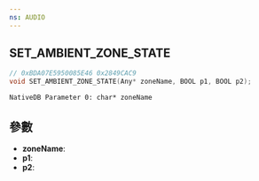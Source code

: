 ```yaml
---
ns: AUDIO
---
```

## SET_AMBIENT_ZONE_STATE

```c
// 0xBDA07E5950085E46 0x2849CAC9
void SET_AMBIENT_ZONE_STATE(Any* zoneName, BOOL p1, BOOL p2);
```

```
NativeDB Parameter 0: char* zoneName
```

## 參數
* **zoneName**: 
* **p1**: 
* **p2**: 

